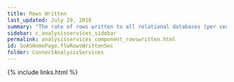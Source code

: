 ```yaml
---
title: Rows Written
last_updated: July 29, 2016
summary: "The rate of rows written to all relational databases (per second)."
sidebar: c_analysisservices_sidebar
permalink: analysisservices_component_rowswritten.html
id: SoASHomePage.flwRowsWrittenSec
folder: ConnectAnalysisServices
---
```




{% include links.html %}
﻿

